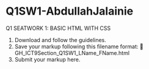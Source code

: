 # Q1SW1-AbdullahJalainie
Q1 SEATWORK 1: BASIC HTML WITH CSS

1. Download and follow the guidelines.
2. Save your markup following this filename format:
    🚨 GH_ICT9Section_Q1SW1_LName_FName.html
3. Submit your markup here.

